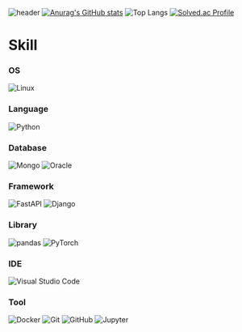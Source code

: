 ![header](https://capsule-render.vercel.app/api?type=waving&color=auto&height=200&section=header&text=Hello,%20welcome%20to%20hyojae's%20github&fontSize=40)
[![Anurag's GitHub stats](https://github-readme-stats.vercel.app/api?username=hyo-jae-jung&show_icons=true&theme=onedark)](https://github.com/anuraghazra/github-readme-stats)
![Top Langs](https://github-readme-stats.vercel.app/api/top-langs/?username=hyo-jae-jung&layout=compact&theme=onedark)
[![Solved.ac Profile](http://mazassumnida.wtf/api/v2/generate_badge?boj=cjswogywo)](https://solved.ac/cjswogywo/)

# Skill
### OS
![Linux](https://img.shields.io/badge/Linux-FCC624.svg?&style=for-the-badge&logo=Linux&logoColor=white)

### Language
![Python](https://img.shields.io/badge/Python-3776AB.svg?&style=for-the-badge&logo=Python&logoColor=white)

### Database
![Mongo](https://img.shields.io/badge/mongoDB-47A248?style=for-the-badge&logo=MongoDB&logoColor=white)
![Oracle](https://img.shields.io/badge/Oracle-F80000.svg?&style=for-the-badge&logo=Oracle&logoColor=white)

### Framework
![FastAPI](https://img.shields.io/badge/FastAPI-009688.svg?&style=for-the-badge&logo=FastAPI&logoColor=white)
![Django](https://img.shields.io/badge/Django-092E20.svg?&style=for-the-badge&logo=Django&logoColor=white)

### Library
![pandas](https://img.shields.io/badge/pandas-150458.svg?&style=for-the-badge&logo=pandas&logoColor=white)
![PyTorch](https://img.shields.io/badge/PyTorch-EE4C2C.svg?&style=for-the-badge&logo=PyTorch&logoColor=white)

### IDE
![Visual Studio Code](https://img.shields.io/badge/Visual%20Studio%20Code-007ACC.svg?&style=for-the-badge&logo=Visual%20Studio%20Code&logoColor=white)

### Tool
![Docker](https://img.shields.io/badge/Docker-2496ED.svg?&style=for-the-badge&logo=Docker&logoColor=white)
![Git](https://img.shields.io/badge/Git-F05032.svg?&style=for-the-badge&logo=Git&logoColor=white)
![GitHub](https://img.shields.io/badge/GitHub-181717.svg?&style=for-the-badge&logo=GitHub&logoColor=white)
![Jupyter](https://img.shields.io/badge/Jupyter-F37626.svg?&style=for-the-badge&logo=Jupyter&logoColor=white)
<!--
**hyo-jae-jung/hyo-jae-jung** is a ✨ _special_ ✨ repository because its `README.md` (this file) appears on your GitHub profile.

Here are some ideas to get you started:

- 🔭 I’m currently working on ...
- 🌱 I’m currently learning ...
- 👯 I’m looking to collaborate on ...
- 🤔 I’m looking for help with ...
- 💬 Ask me about ...
- 📫 How to reach me: ...
- 😄 Pronouns: ...
- ⚡ Fun fact: ...
-->
